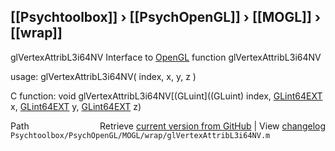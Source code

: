 ## [[Psychtoolbox]] &#8250; [[PsychOpenGL]] &#8250; [[MOGL]] &#8250; [[wrap]]

glVertexAttribL3i64NV  Interface to [OpenGL](OpenGL) function glVertexAttribL3i64NV  
  
usage:  glVertexAttribL3i64NV( index, x, y, z )  
  
C function:  void glVertexAttribL3i64NV[(GLuint]((GLuint) index, [GLint64EXT](GLint64EXT) x, [GLint64EXT](GLint64EXT) y, [GLint64EXT](GLint64EXT) z)  




<div class="code_header" style="text-align:right;">
  <span style="float:left;">Path&nbsp;&nbsp;</span> <span class="counter">Retrieve <a href=
  "https://raw.github.com/Psychtoolbox-3/Psychtoolbox-3/beta/Psychtoolbox/PsychOpenGL/MOGL/wrap/glVertexAttribL3i64NV.m">current version from GitHub</a> | View <a href=
  "https://github.com/Psychtoolbox-3/Psychtoolbox-3/commits/beta/Psychtoolbox/PsychOpenGL/MOGL/wrap/glVertexAttribL3i64NV.m">changelog</a></span>
</div>
<div class="code">
  <code>Psychtoolbox/PsychOpenGL/MOGL/wrap/glVertexAttribL3i64NV.m</code>
</div>

